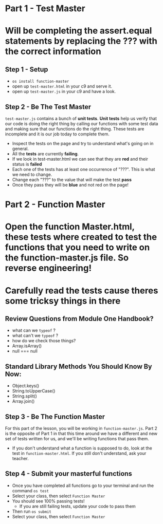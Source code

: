 # Part 1 - Test Master
# Will be completing the assert.equal statements by replacing the ??? with the correct information

## Step 1 - Setup
 - `os install function-master`
 - open up `test-master.html` in your c9 and serve it.
 - open up `test-master.js` in your c9 and have a look.

## Step 2 - Be The Test Master
`test-master.js` contains a bunch of **unit tests**. **Unit tests** help us verify that our code is doing the right thing by calling our functions with some test data and making sure that our functions do the right thing. These tests are incomplete and it is our job today to complete them.

 - Inspect the tests on the page and try to understand what's going on in general.
 - All the **tests** are currently **failing**.
 - If we look in test-master.html we can see that they are **red** and their status is **failed**
 - Each one of the tests has at least one occurrence of "???". This is what we need to change.
 - Change each "???" to the value that will make the test **pass**
 - Once they pass they will be **blue** and not red on the page!

# Part 2 - Function Master
# Open the function Master.html, these tests where created to test the functions that you need to write on the function-master.js file.  So reverse engineering!
# Carefully read the tests cause theres some tricksy things in there 

## Review Questions from Module One Handbook?
 - what can we `typeof` ?
 - what can't we `typeof` ?
 - how do we check those things?
 - Array.isArray()
 - null === null

## Standard Library Methods You Should Know By Now:
 - Object.keys()
 - String.toUpperCase()
 - String.split()
 - Array.join()

## Step 3 - Be The Function Master
For this part of the lesson, you will be working in `function-master.js`. Part 2 is the opposite of
Part 1 in that this time around we have a different and new set of tests written for us, and we'll
be writing functions that pass them. 

 - If you don't understand what a function is supposed to do, look at the test in `function-master.html`. If you still don't understand, ask your teacher.

## Step 4 - Submit your masterful functions
 - Once you have completed all functions go to your terminal and run the command `os test`
 - Select your class, then select `Function Master`
 - You should see 100% passing tests!
   - If you are still failing tests, update your code to pass them
 - Then run `os submit`
 - Select your class, then select `Function Master`